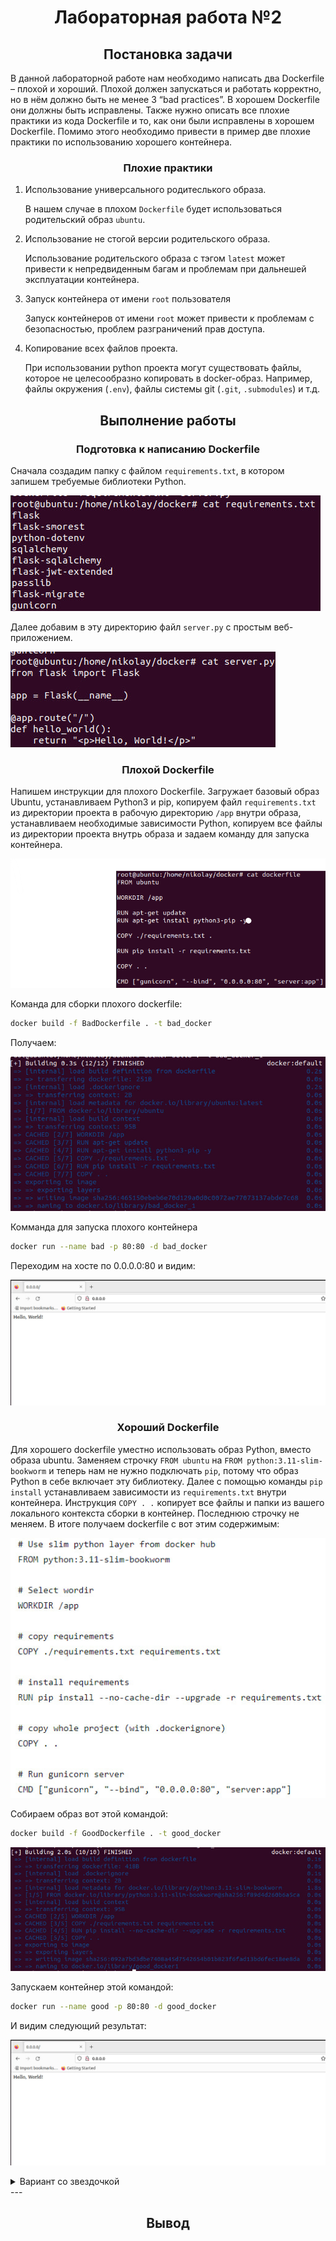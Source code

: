 <h1 align="center">Лабораторная работа №2</h1>

<h2 align="center">Постановка задачи</h2>
В данной лабораторной работе нам необходимо написать два Dockerfile – плохой и хороший. Плохой должен запускаться и работать корректно, но в нём должно быть не менее 3 “bad practices”. В хорошем Dockerfile они должны быть исправлены. Также нужно описать все плохие практики из кода Dockerfile и то, как они были исправлены в хорошем Dockerfile. Помимо этого необходимо привести в пример две плохие практики по использованию хорошего контейнера.

<h3 align="center">Плохие практики</h3>

   1. Использование универсального родитеслького образа.
      
      В нашем случае в плохом `Dockerfile` будет использоваться родительский образ `ubuntu`.

   2. Использование не стогой версии родительского образа.
      
      Использование родительского образа с тэгом `latest` может привести к непредвиденным багам и проблемам при дальнешей эксплуатации контейнера.

   3. Запуск контейнера от имени `root` пользователя
      
      Запуск контейнеров от имени `root` может привести к проблемам с безопасностью, проблем разграничений прав доступа.

   4. Копирование всех файлов проекта.

      При использовании python проекта могут существовать файлы, которое не целесообразно копировать в docker-образ.
 Например, файлы окружения (`.env`), файлы системы git (`.git`, `.submodules`) и т.д.

<h2 align="center">Выполнение работы</h2>

<h3 align="center">Подготовка к написанию Dockerfile</h3>

Сначала создадим папку с файлом `requirements.txt`, в котором запишем требуемые библиотеки Python.

![Файл 'requirements.txt'](https://github.com/NikiforovSaveliy/DevOps-ITMO/blob/main/DevOps-2/Pictures/requirements.jpg)

Далее добавим в эту директорию файл `server.py` с простым веб-приложением.

![Файл 'server.py'](https://github.com/NikiforovSaveliy/DevOps-ITMO/blob/main/DevOps-2/Pictures/server_py.jpg)

<h3 align="center">Плохой Dockerfile</h3>

Напишем инструкции для плохого Dockerfile. Загружает базовый образ Ubuntu, устанавливаем Python3 и pip, копируем файл `requirements.txt` из директории проекта в рабочую директорию `/app` внутри образа, устанавливаем необходимые зависимости Python, копируем все файлы из директории проекта внутрь образа и задаем команду для запуска контейнера.

![Заполенение bad Dockerfile](https://github.com/NikiforovSaveliy/DevOps-ITMO/blob/main/DevOps-2/Pictures/изображение_2023-11-01_181416451.png)

Команда для сборки плохого dockerfile:
```bash
docker build -f BadDockerfile . -t bad_docker
```

Получаем:

![Вывод при билде плохого dockerfile](https://github.com/NikiforovSaveliy/DevOps-ITMO/blob/main/DevOps-2/Pictures/build_docker.jpg)

Комманда для запуска плохого контейнера

```bash
docker run --name bad -p 80:80 -d bad_docker
```
Переходим на хосте по 0.0.0.0:80 и видим:

![Результат запуска плохого контейнера](https://github.com/NikiforovSaveliy/DevOps-ITMO/blob/main/DevOps-2/Pictures/hello_world_web.jpg)

<h3 align="center">Хороший Dockerfile</h3>

Для хорошего dockerfile уместно использовать образ Python, вместо образа ubuntu. Заменяем строчку `FROM ubuntu` на `FROM python:3.11-slim-bookworm` и теперь нам не нужно подключать `pip`, потому что образ Python в себе включает эту библиотеку. Далее с помощью команды `pip install` устанавливаем зависимости из `requirements.txt` внутри контейнера. Инструкция `COPY . .` копирует все файлы и папки из вашего локального контекста сборки в контейнер. Последнюю строчку не меняем. В итоге получаем dockerfile с вот этим содержимым:

![Вывод при билде хорошего dockerfile](https://github.com/NikiforovSaveliy/DevOps-ITMO/blob/main/DevOps-2/Pictures/good_dockerfile.jpg)

Собираем образ вот этой командой:

```bash
docker build -f GoodDockerfile . -t good_docker
```

![Вывод при билде хорошего dockerfile](https://github.com/NikiforovSaveliy/DevOps-ITMO/blob/main/DevOps-2/Pictures/build_good_docker.jpg)

Запускаем контейнер этой командой:

```bash
docker run --name good -p 80:80 -d good_docker
```

И видим следующий результат:

![Результат запуска хорошего контейнера](https://github.com/NikiforovSaveliy/DevOps-ITMO/blob/main/DevOps-2/Pictures/hello_world_web.jpg)

<details>
<summary> Вариант со звездочкой</summary>
   
   
   1. Установка minikube (для MacOS)

   ```bash
      brew install minikube
   ```

   2. Запуск кластера 

   ```bash
   minikube start && minikube dashboard
   ```

   3. Пуш образа в репозиторий Dockerhub
   
   ```bash
   docker push waswel/dev-ops-itmo:
   ```

</details>
---

<h2 align="center">Вывод</h2>

